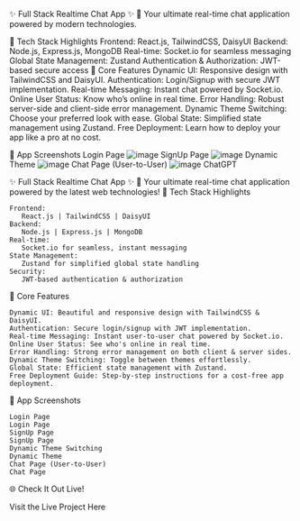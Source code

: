 ✨ Full Stack Realtime Chat App ✨
🚀 Your ultimate real-time chat application powered by modern technologies.

🌟 Tech Stack Highlights
Frontend: React.js, TailwindCSS, DaisyUI
Backend: Node.js, Express.js, MongoDB
Real-time: Socket.io for seamless messaging
Global State Management: Zustand
Authentication & Authorization: JWT-based secure access
🎉 Core Features
Dynamic UI: Responsive design with TailwindCSS and DaisyUI.
Authentication: Login/Signup with secure JWT implementation.
Real-time Messaging: Instant chat powered by Socket.io.
Online User Status: Know who’s online in real time.
Error Handling: Robust server-side and client-side error management.
Dynamic Theme Switching: Choose your preferred look with ease.
Global State: Simplified state management using Zustand.
Free Deployment: Learn how to deploy your app like a pro at no cost.

📸 App Screenshots
Login Page
![image](https://github.com/user-attachments/assets/ca09f25f-77be-49ec-9ac0-bef0cad581f3)
SignUp Page
![image](https://github.com/user-attachments/assets/db8ec9f5-2583-4404-a83b-6fcde8b6b598)
Dynamic Theme
![image](https://github.com/user-attachments/assets/cefd6f0e-625a-4eed-8acb-f180ff7b195c)
Chat Page (User-to-User)
![image](https://github.com/user-attachments/assets/a09fe491-cde0-4d80-8036-ca74d332c203)
ChatGPT

✨ Full Stack Realtime Chat App ✨
🚀 Your ultimate real-time chat application powered by the latest web technologies!
🌟 Tech Stack Highlights

    Frontend:
       React.js | TailwindCSS | DaisyUI
    Backend:
       Node.js | Express.js | MongoDB
    Real-time:
       Socket.io for seamless, instant messaging
    State Management:
       Zustand for simplified global state handling
    Security:
       JWT-based authentication & authorization

🎉 Core Features

    Dynamic UI: Beautiful and responsive design with TailwindCSS & DaisyUI.
    Authentication: Secure login/signup with JWT implementation.
    Real-time Messaging: Instant user-to-user chat powered by Socket.io.
    Online User Status: See who's online in real time.
    Error Handling: Strong error management on both client & server sides.
    Dynamic Theme Switching: Toggle between themes effortlessly.
    Global State: Efficient state management with Zustand.
    Free Deployment Guide: Step-by-step instructions for a cost-free app deployment.

📸 App Screenshots

    Login Page
    Login Page
    SignUp Page
    SignUp Page
    Dynamic Theme Switching
    Dynamic Theme
    Chat Page (User-to-User)
    Chat Page

🌐 Check It Out Live!

Visit the Live Project Here


